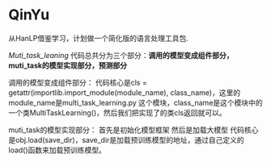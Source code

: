 # QinYu

从HanLP借鉴学习，计划做一个简化版的语言处理工具包.

*Muti_task_leaning*
代码总共分为三个部分：**调用的模型变成组件部分，muti_task的模型实现部分，预测部分**

调用的模型变成组件部分：
代码核心是cls = getattr(importlib.import_module(module_name), class_name)，这里的module_name是multi_task_learning.py
这个模块，class_name是这个模块中的一个类MultiTaskLearning()，然后我们把实现了的类cls返回就可以。

muti_task的模型实现部分：
首先是初始化模型框架
然后是加载大模型
代码核心是obj.load(save_dir)，save_dir是加载预训练模型的地址，通过自己定义的load()函数来加载预训练模型。

